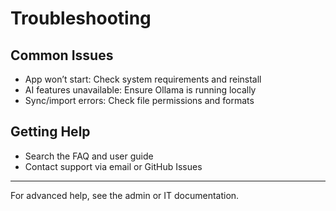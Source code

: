 # Troubleshooting

## Common Issues

- App won’t start: Check system requirements and reinstall
- AI features unavailable: Ensure Ollama is running locally
- Sync/import errors: Check file permissions and formats

## Getting Help

- Search the FAQ and user guide
- Contact support via email or GitHub Issues

---

For advanced help, see the admin or IT documentation.
